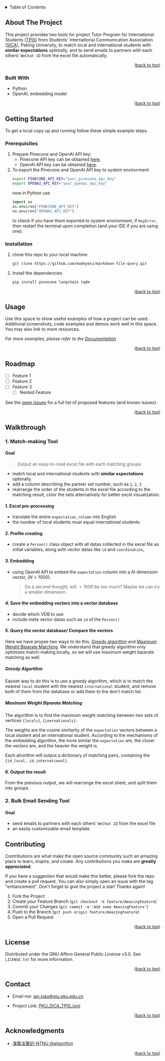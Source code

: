 <!-- Improved compatibility of back to top link: See: https://github.com/othneildrew/Best-README-Template/pull/73 -->
<a name="readme-top"></a>
<!--
*** Thanks for checking out the Best-README-Template. If you have a suggestion
*** that would make this better, please fork the repo and create a pull request
*** or simply open an issue with the tag "enhancement".
*** Don't forget to give the project a star!
*** Thanks again! Now go create something AMAZING! :D
-->



<!-- PROJECT SHIELDS -->
<!--
*** I'm using markdown "reference style" links for readability.
*** Reference links are enclosed in brackets [ ] instead of parentheses ( ).
*** See the bottom of this document for the declaration of the reference variables
*** for contributors-url, forks-url, etc. This is an optional, concise syntax you may use.
*** https://www.markdownguide.org/basic-syntax/#reference-style-links
-->




<!-- TABLE OF CONTENTS -->
<details>
  <summary>Table of Contents</summary>
  <ol>
    <li>
      <a href="#about-the-project">About The Project</a>
      <ul>
        <li><a href="#built-with">Built With</a></li>
      </ul>
    </li>
    <li>
      <a href="#getting-started">Getting Started</a>
      <ul>
        <li><a href="#prerequisites">Prerequisites</a></li>
        <li><a href="#installation">Installation</a></li>
      </ul>
    </li>
    <li><a href="#usage">Usage</a></li>
    <li><a href="#roadmap">Roadmap</a></li>
    <li><a href="#walkthrough">Walkthough</a></li>
        <ul>
        <li><a href="#### 1. Match-making Tool">Match-making Tool</a></li>
        <li><a href="#### 2. Bulk Email Sending Tool">Bulk Email Sending Tool</a></li>
        </ul>
    <li><a href="#contributing">Contributing</a></li>
    <li><a href="#license">License</a></li>
    <li><a href="#contact">Contact</a></li>
    <li><a href="#acknowledgments">Acknowledgments</a></li>
  </ol>
</details>



<!-- ABOUT THE PROJECT -->
<!-- ABOUT THE PROJECT -->
## About The Project

<!-- [![Product Name Screen Shot][product-screenshot]](https://example.com) -->


This project provides two tools for project Tutor Program for International Students ([TPIS](https://mp.weixin.qq.com/s/FxYtpT5HCkXFLltBPmtTJg)) from Students' International Communication Association ([SICA](https://newsen.pku.edu.cn/news_events/news/global/13656.html)), Peking University, to match local and international students with **similar expectations** optimally, and to send emails to partners with each others' `WeChat ID` from the excel file automatically.

<p align="right">(<a href="#readme-top">back to top</a>)</p>



### Built With

- Python
- OpenAI, embedding model

<p align="right">(<a href="#readme-top">back to top</a>)</p>


<!-- GETTING STARTED -->
## Getting Started

To get a local copy up and running follow these simple example steps.

### Prerequisites
1. Prepare Pinecone and OpenAI API key:
    - Pinecone API key can be obtained [here](https://app.pinecone.io/).
    - OpenAI API key can be obtained [here](https://platform.openai.com/account/api-keys).
2. To export the Pinecone and OpenAI API key to system environment
   ``` bash
   export PINECONE_API_KEY="your_pinecone_api_key"
   export OPENAI_API_KEY="your_openai_api_key"
   ```
   now in Python use
   ``` python
   import os
   os.environ["PINECONE_API_KEY"]
   os.environ["OPENAI_API_KEY"]
   ```
   to check if you have them exported to system environment, if `KeyError`, then restart the terminal upon completion (and your IDE if you are using one).
### Installation
1. clone this repo to your local machine
    ```bash
    git clone https://github.com/madeyexz/markdown-file-query.git 
    ```
2. Install the dependencies
    ``` bash
    pip install pinecone langchain tqdm
    ```


<p align="right">(<a href="#readme-top">back to top</a>)</p>



<!-- USAGE EXAMPLES -->
## Usage

Use this space to show useful examples of how a project can be used. Additional screenshots, code examples and demos work well in this space. You may also link to more resources.

_For more examples, please refer to the [Documentation](https://example.com)_

<p align="right">(<a href="#readme-top">back to top</a>)</p>



<!-- ROADMAP -->
## Roadmap

- [ ] Feature 1
- [ ] Feature 2
- [ ] Feature 3
    - [ ] Nested Feature

See the [open issues](https://github.com/github_username/repo_name/issues) for a full list of proposed features (and known issues).

<p align="right">(<a href="#readme-top">back to top</a>)</p>

## Walkthrough
### 1. Match-making Tool
#### Goal
> Output an easy-to-read excel file with each matching groups
- match local and international students with **similar expectations** optimally.
- add a column describing the partner set number, such as `1`, `2`, `3`
- rearrange the order of the students in the excel file according to the matching result, color the sets alternatively for better excel visualization.

#### 1. Excel pre-processing
- translate the entire `expectation_column` into English
- the number of local students must equal international students.

#### 2. Profile creating
- create a `Person()` class object with all datas collected in the excel file as initial variables, along with vector datas like `id` and `coordination`, 

#### 3. Embedding
- using OpenAI API to embed the `expectation` column into a $N$-dimension vector, $(N\gt 1000)$.
  > On a second thought, will $>1000$ be too much? Maybe we can try a smaller dimension.

#### 4. Save the embedding vectors into a vector database
- decide which VDB to use
- include meta vector datas such as `id` of the `Person()`

#### 5. Query the vector database/ Compare the vectors

Here we have propse two ways to do this. [Greedy algorithm](https://en.wikipedia.org/wiki/Greedy_algorithm) and [Maximum Weight Biparate Matching](https://web.ntnu.edu.tw/~algo/Matching.html). We understand that greedy algorithm only optimizes match-making locally, so we will use maximum weight biparate matching as well.

##### Greedy Algorithm
Easiset way to do this is to use a greedy algorithm, which is to match the nearest `local` student with the nearest `international` student, and remove both of them from the database or add them to the don't match list.


##### Maximum Weight Biparate Matching
The algorithm is to find the maximum weight matching between two sets of vertices `{locals}`, `{inernationals}`.

The weights are the cosine similarity of the `expectation` vectors between a local student and an international student. According to the mechanisms of the embedding algorithm, the more similar the `expectation` are, the closer the vectors are, and the heavier the weight is.

Each alrorithm will output a dictionary of matching pairs, containing the `{id_local, id_international}`.

#### 6. Output the result
From the previous output, we will rearrange the excel sheet, and split them into groups.


### 2. Bulk Email Sending Tool
#### Goal
- send emails to partners with each others' `WeChat ID` from the excel file
- an easily customizable email template


<!-- CONTRIBUTING -->
## Contributing

Contributions are what make the open source community such an amazing place to learn, inspire, and create. Any contributions you make are **greatly appreciated**.

If you have a suggestion that would make this better, please fork the repo and create a pull request. You can also simply open an issue with the tag "enhancement".
Don't forget to give the project a star! Thanks again!

1. Fork the Project
2. Create your Feature Branch (`git checkout -b feature/AmazingFeature`)
3. Commit your Changes (`git commit -m 'Add some AmazingFeature'`)
4. Push to the Branch (`git push origin feature/AmazingFeature`)
5. Open a Pull Request

<p align="right">(<a href="#readme-top">back to top</a>)</p>



<!-- LICENSE -->
## License

Distributed under the GNU Affero General Public License v3.0. See `LICENSE.txt` for more information.

<p align="right">(<a href="#readme-top">back to top</a>)</p>


<!-- CONTACT -->
## Contact

- Email me: [ian.xiao@stu.pku.edu.cn](emailto:ian.xiao@stu.pku.edu.cn)

- Project Link: [PKU_SICA_TPIS_tool](https://github.com/madeyexz/PKU_SICA_TPIS_tool)

<p align="right">(<a href="#readme-top">back to top</a>)</p>



<!-- ACKNOWLEDGMENTS -->
## Acknowledgments

* [演算法筆記-NTNU @algorithm](https://web.ntnu.edu.tw/~algo/Matching.html)


<p align="right">(<a href="#readme-top">back to top</a>)</p>